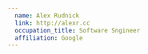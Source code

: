 ```yaml
---
  name: Alex Rudnick
  link: http://alexr.cc
  occupation_title: Software Sngineer
  affiliation: Google
---
```

